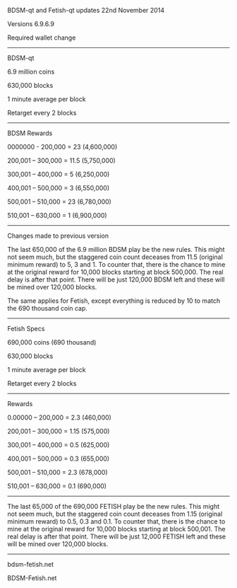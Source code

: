 BDSM-qt and Fetish-qt updates 22nd November 2014

Versions 6.9.6.9

Required wallet change

_____________________

BDSM-qt

6.9 million coins

630,000 blocks

1 minute average per block

Retarget every 2 blocks

_____________________

BDSM Rewards

0000000 - 200,000 = 23 (4,600,000)

200,001 – 300,000 = 11.5 (5,750,000)

300,001 – 400,000 = 5 (6,250,000)

400,001 – 500,000 = 3 (6,550,000)

500,001 – 510,000 = 23 (6,780,000)

510,001 – 630,000 = 1 (6,900,000)

_____________________

Changes made to previous version

The last 650,000 of the 6.9 million BDSM play be the new rules. This might not seem much, but the staggered coin count deceases from 11.5 (original minimum reward) to 5, 3 and 1. To counter that, there is the chance to mine at the original reward for 10,000 blocks starting at block 500,000. The real delay is after that point. There will be just 120,000 BDSM left and these will be mined over 120,000 blocks.

The same applies for Fetish, except everything is reduced by 10 to match the 690 thousand coin cap.

_____________________

Fetish Specs

690,000 coins (690 thousand)

630,000 blocks

1 minute average per block

Retarget every 2 blocks

_____________________
Rewards

0.00000 – 200,000 = 2.3 (460,000)

200,001 – 300,000 = 1.15 (575,000)

300,001 – 400,000 = 0.5 (625,000)

400,001 – 500,000 = 0.3 (655,000)

500,001 – 510,000 = 2.3 (678,000)

510,001 – 630,000 = 0.1 (690,000)

_____________________

The last 65,000 of the 690,000 FETISH play be the new rules. This might not seem much, but the staggered coin count deceases from 1.15 (original minimum reward) to 0.5, 0.3 and 0.1. To counter that, there is the chance to mine at the original reward for 10,000 blocks starting at block 500,001. The real delay is after that point. There will be just 12,000 FETISH left and these will be mined over 120,000 blocks.

_____________________

bdsm-fetish.net


BDSM-Fetish.net
